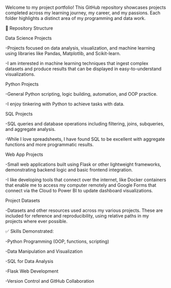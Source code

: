 Welcome to my project portfolio! This GitHub repository showcases projects completed across my learning journey, my career, and my passions. Each folder highlights a distinct area of my programming and data work.

📁 Repository Structure

Data Science Projects

-Projects focused on data analysis, visualization, and machine learning using libraries like Pandas, Matplotlib, and Scikit-learn.

-I am interested in machine learning techniques that ingest complex datasets and produce results that can be displayed in easy-to-understand visualizations. 

Python Projects

-General Python scripting, logic building, automation, and OOP practice.

-I enjoy tinkering with Python to achieve tasks with data. 

SQL Projects

-SQL queries and database operations including filtering, joins, subqueries, and aggregate analysis.

-While I love spreadsheets, I have found SQL to be excellent with aggregate functions and more programmatic results.

Web App Projects

-Small web applications built using Flask or other lightweight frameworks, demonstrating backend logic and basic frontend integration.

-I like developing tools that connect over the internet, like Docker containers that enable me to access my computer remotely and Google Forms that connect via the Cloud to Power BI to update dashboard visualizations.

Project Datasets

-Datasets and other resources used across my various projects. These are included for reference and reproducibility, using relative paths in my projects where ever possible.

✅ Skills Demonstrated:

-Python Programming (OOP, functions, scripting)

-Data Manipulation and Visualization

-SQL for Data Analysis

-Flask Web Development

-Version Control and GitHub Collaboration
